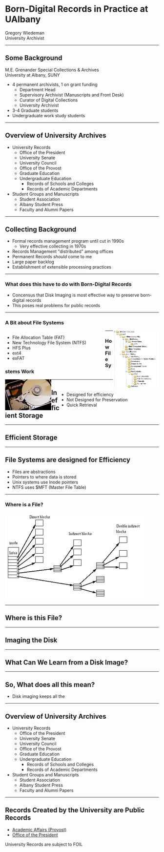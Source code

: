 # Born-Digital Records  in Practice at UAlbany

Gregory Wiedeman<br/>
University Archivist

---

## Some Background

M.E. Grenander Special Collections & Archives<br/>
University at Albany, SUNY
* 4 permanent archivists, 1 on grant funding
	* Department Head
	* Supervisory Archivist (Manuscripts and Front Desk)
	* Curator of Digital Collections
	* University Archivist
* 3-4 Graduate students
* Undergraduate work study students

---

## Overview of University Archives

* University Records
	* Office of the President
	* University Senate
	* University Council
	* Office of the Provost
	* Graduate Education
	* Undergraduate Education
		* Records of Schools and Colleges
		* Records of Academic Departments
* Student Groups and Manuscripts
	* Student Association
	* Albany Student Press
	* Faculty and Alumni Papers

---

## Collecting Background

* Formal records management program until cut in 1990s
	* Very effective collecting in 1970s
* Records Management "distributed" among offices
* Permanent Records <i>should</i> come to me
* Large paper backlog
* Establishment of extensible processing practices


---

### What does this have to do with Born-Digital Records

* Concensus that Disk Imaging is most effective way to preserve born-digital records
* This poses real problems for public records

---

### A Bit about File Systems

<div style="width: 65%; float: left">
<ul>
<li>File Allocation Table (FAT)</li>
<li>New Technology File System (NTFS)</li>
<li>HFS Plus</li>
<li>ext4</li>
<li>exFAT</li>
</ul>
</div>

<img src="img/dirTree.jpg" style="float:right;width:30%;"/>

---

### How File Systems Work

<img src="img/hdd.jpg" style="float:left;width:30%;"/>

<ul style="float: right; width: 60%">
<li>Designed for efficiency</li>
<li>Not Designed for Preservation</li>
<li>Quick Retrieval</li>
</ul>

---

## Inefficient Storage

<!-- .slide: data-background="img/istorage2.jpg" -->

---

## Efficient Storage

<!-- .slide: data-background="img/estorage.jpg" -->

---

## File Systems are designed for Efficiency

* Files are abstractions
* Pointers to where data is stored
* Unix systems use Inode pointers
* NTFS uses $MFT (Master File Table)

---

### Where is a File?


<img src="img/pointers.gif" style="background-color: #fff;"/>


---

## Where is this File?


---

## Imaging the Disk


---

## What Can We Learn from a Disk Image?

---




## So, What does all this mean?

* Disk imaging keeps all the 




---

## Overview of University Archives

* University Records
	* Office of the President
	* University Senate
	* University Council
	* Office of the Provost
	* Graduate Education
	* Undergraduate Education
		* Records of Schools and Colleges
		* Records of Academic Departments
* Student Groups and Manuscripts
	* Student Association
	* Albany Student Press
	* Faculty and Alumni Papers

---

## Records Created by the University are Public Records

* [Academic Affairs (Provost)](http://system.suny.edu/media/suny/content-assets/documents/compliance/info-management/records/Academic-Affairs-Schedule.pdf)
* [Office of the President](http://system.suny.edu/media/suny/content-assets/documents/compliance/info-management/records/Executive-Records.pdf)

University Records are subject to FOIL <!-- .element: class="fragment" data-fragment-index="1" -->